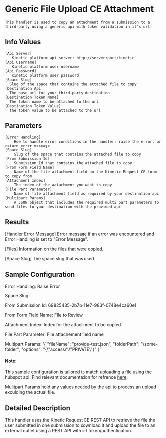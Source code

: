 # Generic File Upload CE Attachment
    This handler is used to copy an attachment from a submission to a third-party using a generic api with token validation in it's url.

## Info Values
    [Api Server]
       Kinetic platform api server: http://server:port/kinetic
    [Api Username]   
       Kinetic platform user username
    [Api Password]   
       Kinetic platform user password 
    [Space Slug]  
      Slug of the space that contains the attached file to copy
    [Destination Api]
      The base url for your third-party destination
    [Destination Token Name]
      The token name to be attached to the url
    [Destination Token Value]
      the token value to be attached to the url  

## Parameters
    [Error Handling]
        How to handle error conditions in the handler: raise the error, or return error message
    [Space Slug]
        Slug of the space that contains the attached file to copy
    [From Submission Id]
        Submission Id that contains the attached file to copy.
    [From Form Field Name]
        Name of the file attachment field on the Kinetic Request CE form to copy from
    [Attachment Index]
        The index of the aatachment you want to copy 
    [File Part Parameter]
        Name of file attachment field as required by your destination api    
    [Multipart Params]
        A JSON object that includes the required multi part parameters to send files to your destination with the provided api 
 ## Results
[Handler Error Message]
  Error message if an error was encountered and Error Handling is set to "Error Message".

[Files]
  Information on the files that were copied.

[Space Slug]
  The space slug that was used.

## Sample Configuration


Error Handling:          Raise Error

Space Slug:

From Submission Id:      69825435-2b7b-11e7-983f-0748e4ca60e1

From Form Field Name:    File to Review

Attachment Index:  Index for the attachment to be copied

File Part Parameter: File attachement field name

Multipart Params:        '{
"fileName": "provide-test.json",
"folderPath": "/some-folder",
"options": "{\\"access\\":\\"PRIVATE\\"}"
}'

#### Note: 
This sample configuration is tailored to match uploading a file using the hubspot api. Find relevant documentation for refrence [here](https://developers.hubspot.com/docs/api/files/files).

Mulitpart Params hold any values needed by the api to process an upload exculding the actual file.


## Detailed Description
This handler uses the Kinetic Request CE REST API to retrieve the file the user submitted in one
submission to download it and upload the file to an external outlet using a REST API with url token/authentication.